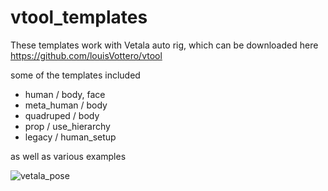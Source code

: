 # vtool_templates

These templates work with Vetala auto rig, which can be downloaded here
https://github.com/louisVottero/vtool

some of the templates included

* human / body, face
* meta_human / body
* quadruped / body
* prop / use_hierarchy
* legacy / human_setup

as well as various examples



![vetala_pose](https://user-images.githubusercontent.com/2879064/192540668-fd581c40-2ca5-4ca4-8b6b-649e2cebf019.png)

